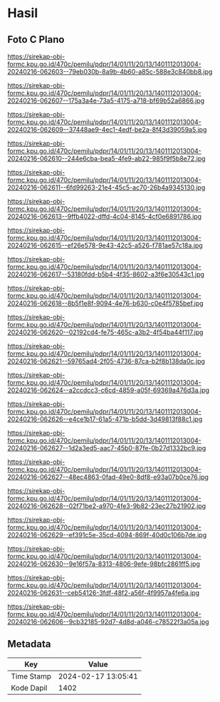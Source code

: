 # Hasil

## Foto C Plano

https://sirekap-obj-formc.kpu.go.id/470c/pemilu/pdpr/14/01/11/20/13/1401112013004-20240216-062603--79eb030b-8a9b-4b60-a85c-588e3c840bb8.jpg

https://sirekap-obj-formc.kpu.go.id/470c/pemilu/pdpr/14/01/11/20/13/1401112013004-20240216-062607--175a3a4e-73a5-4175-a718-bf69b52a6866.jpg

https://sirekap-obj-formc.kpu.go.id/470c/pemilu/pdpr/14/01/11/20/13/1401112013004-20240216-062609--37448ae9-4ec1-4edf-be2a-8f43d39059a5.jpg

https://sirekap-obj-formc.kpu.go.id/470c/pemilu/pdpr/14/01/11/20/13/1401112013004-20240216-062610--244e6cba-bea5-4fe9-ab22-985f9f5b8e72.jpg

https://sirekap-obj-formc.kpu.go.id/470c/pemilu/pdpr/14/01/11/20/13/1401112013004-20240216-062611--6fd99263-21e4-45c5-ac70-26b4a9345130.jpg

https://sirekap-obj-formc.kpu.go.id/470c/pemilu/pdpr/14/01/11/20/13/1401112013004-20240216-062613--9ffb4022-dffd-4c04-8145-4cf0e6891786.jpg

https://sirekap-obj-formc.kpu.go.id/470c/pemilu/pdpr/14/01/11/20/13/1401112013004-20240216-062615--ef26e578-9e43-42c5-a526-f781ae57c18a.jpg

https://sirekap-obj-formc.kpu.go.id/470c/pemilu/pdpr/14/01/11/20/13/1401112013004-20240216-062617--53180fdd-b5b4-4f35-8602-a3f6e30543c1.jpg

https://sirekap-obj-formc.kpu.go.id/470c/pemilu/pdpr/14/01/11/20/13/1401112013004-20240216-062618--8b5f1e8f-9094-4e76-b630-c0e4f5785bef.jpg

https://sirekap-obj-formc.kpu.go.id/470c/pemilu/pdpr/14/01/11/20/13/1401112013004-20240216-062620--02192cd4-fe75-465c-a3b2-4f54ba44f117.jpg

https://sirekap-obj-formc.kpu.go.id/470c/pemilu/pdpr/14/01/11/20/13/1401112013004-20240216-062621--59765ad4-2f05-4736-87ca-b2f8b138da0c.jpg

https://sirekap-obj-formc.kpu.go.id/470c/pemilu/pdpr/14/01/11/20/13/1401112013004-20240216-062624--a2ccdcc3-c6cd-4859-a05f-69369a476d3a.jpg

https://sirekap-obj-formc.kpu.go.id/470c/pemilu/pdpr/14/01/11/20/13/1401112013004-20240216-062626--e4ce1b17-61a5-471b-b5dd-3d49813f88c1.jpg

https://sirekap-obj-formc.kpu.go.id/470c/pemilu/pdpr/14/01/11/20/13/1401112013004-20240216-062627--1d2a3ed5-aac7-45b0-87fe-0b27d1332bc9.jpg

https://sirekap-obj-formc.kpu.go.id/470c/pemilu/pdpr/14/01/11/20/13/1401112013004-20240216-062627--48ec4863-0fad-49e0-8df8-e93a07b0ce76.jpg

https://sirekap-obj-formc.kpu.go.id/470c/pemilu/pdpr/14/01/11/20/13/1401112013004-20240216-062628--02f71be2-a970-4fe3-9b82-23ec27b21902.jpg

https://sirekap-obj-formc.kpu.go.id/470c/pemilu/pdpr/14/01/11/20/13/1401112013004-20240216-062629--ef391c5e-35cd-4094-869f-40d0c106b7de.jpg

https://sirekap-obj-formc.kpu.go.id/470c/pemilu/pdpr/14/01/11/20/13/1401112013004-20240216-062630--9e16f57a-8313-4806-9efe-98bfc2861ff5.jpg

https://sirekap-obj-formc.kpu.go.id/470c/pemilu/pdpr/14/01/11/20/13/1401112013004-20240216-062631--ceb54126-3fdf-48f2-a56f-4f9957a4fe6a.jpg

https://sirekap-obj-formc.kpu.go.id/470c/pemilu/pdpr/14/01/11/20/13/1401112013004-20240216-062606--9cb32185-92d7-4d8d-a046-c78522f3a05a.jpg


## Metadata

| Key        | Value               |
| ---------- | ------------------- |
| Time Stamp | 2024-02-17 13:05:41 |
| Kode Dapil | 1402                |



